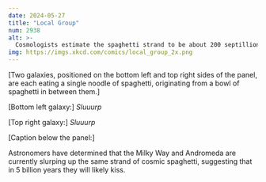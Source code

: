 ```yaml
---
date: 2024-05-27
title: "Local Group"
num: 2938
alt: >-
  Cosmologists estimate the spaghetti strand to be about 200 septillion calories, though it could be higher depending on the nutritional value of dark matter.
img: https://imgs.xkcd.com/comics/local_group_2x.png
---
```

[Two galaxies, positioned on the bottom left and top right sides of the panel, are each eating a single noodle of spaghetti, originating from a bowl of spaghetti in between them.]

[Bottom left galaxy:] *Sluuurp*

[Top right galaxy:] *Sluuurp*

[Caption below the panel:]

Astronomers have determined that the Milky Way and Andromeda are currently slurping up the same strand of cosmic spaghetti, suggesting that in 5 billion years they will likely kiss.